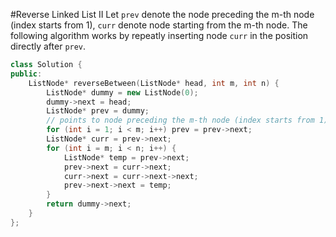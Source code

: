 #Reverse Linked List II
Let `prev` denote the node preceding the m-th node (index starts from 1), `curr` denote node starting from the m-th node. The following algorithm works by repeatly inserting node `curr` in the position directly after `prev`.
```C++
class Solution {
public:
    ListNode* reverseBetween(ListNode* head, int m, int n) {
        ListNode* dummy = new ListNode(0);
        dummy->next = head;
        ListNode* prev = dummy;
        // points to node preceding the m-th node (index starts from 1)
        for (int i = 1; i < m; i++) prev = prev->next;
        ListNode* curr = prev->next;
        for (int i = m; i < n; i++) {
            ListNode* temp = prev->next;
            prev->next = curr->next;
            curr->next = curr->next->next;
            prev->next->next = temp;
        }
        return dummy->next;
    }
};
```
